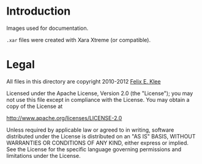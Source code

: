 Introduction
============

Images used for documentation.

`.xar` files were created with Xara Xtreme (or compatible).


Legal
=====

All files in this directory are copyright 2010-2012
[Felix E. Klee](felix.klee@inka.de)

Licensed under the Apache License, Version 2.0 (the "License"); you may not use
this file except in compliance with the License. You may obtain a copy of the
License at

<http://www.apache.org/licenses/LICENSE-2.0>

Unless required by applicable law or agreed to in writing, software distributed
under the License is distributed on an "AS IS" BASIS, WITHOUT WARRANTIES OR
CONDITIONS OF ANY KIND, either express or implied. See the License for the
specific language governing permissions and limitations under the License.
